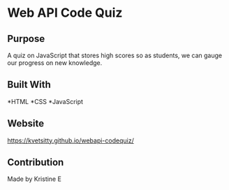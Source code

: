 # Web API Code Quiz

## Purpose
A quiz on JavaScript that stores high scores so as students, we can gauge our progress on new knowledge.

## Built With
*HTML
*CSS
*JavaScript

## Website
https://kvetsitty.github.io/webapi-codequiz/

## Contribution
Made by Kristine E